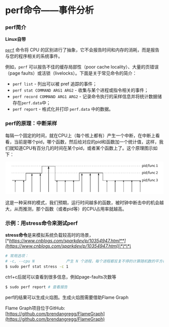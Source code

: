 # perf命令——事件分析

### **perf简介**

**Linux自带**

[`perf`](http://man7.org/linux/man-pages/man1/perf.1.html) 命令将 CPU 的区别进行了抽象，它不会报告时间和内存的消耗，而是报告与您的程序相关的系统事件。

例如，`perf` 可以报告不佳的缓存局部性（poor cache locality）、大量的页错误（page faults）或活锁（livelocks）。下面是关于常见命令的简介：

* `perf list` - 列出可以被 pref 追踪的事件；
* `perf stat COMMAND ARG1 ARG2` - 收集与某个进程或指令相关的事件；
* `perf record COMMAND ARG1 ARG2` - 记录命令执行的采样信息并将统计数据储存在`perf.data`中；
* `perf report` - 格式化并打印 `perf.data` 中的数据。

### **perf的原理：中断采样**

每隔一个固定的时间，就在CPU上（每个核上都有）产生一个中断，在中断上看看，当前是哪个pid，哪个函数，然后给对应的pid和函数加一个统计值，这样，我们就知道CPU有百分几的时间在某个pid，或者某个函数上了。这个原理图示如下：

![](../.gitbook/assets/9a1cce72e02b748c02d182d56dc5df40_720w.png)

这是一种采样的模式，我们预期，运行时间越多的函数，被时钟中断击中的机会越大，从而推测，那个函数（或者pid等）的CPU占用率就越高。

### 示例：用stress命令来测试perf

**stress命令**是来模拟系统负载较高时的场景，[**https://www.cnblogs.com/sparkdev/p/10354947.html**](https://www.cnblogs.com/sparkdev/p/10354947.html)\*\*\*\*

```bash
# 常用选项：
# -c, --cpu N              产生 N 个进程，每个进程都反复不停的计算随机数的平方根
$ sudo perf stat stress -c 1
```

ctrl+c后就可以查看到很多信息，例如page-faults次数等

```bash
$ sudo perf report # 查看报告
```

perf的结果可以生成火焰图。生成火焰图需要借助Flame Graph

Flame Graph项目位于GitHub:[https://github.com/brendangregg/FlameGraph](https://github.com/brendangregg/FlameGraph)


